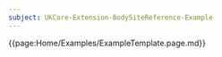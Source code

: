 ```yaml
---
subject: UKCore-Extension-BodySiteReference-Example
---
```

{{page:Home/Examples/ExampleTemplate.page.md}}